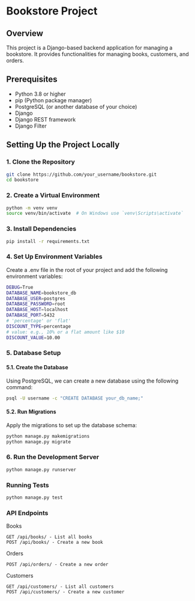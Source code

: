 # Bookstore Project

## Overview
This project is a Django-based backend application for managing a bookstore. It provides functionalities for managing books, customers, and orders.

## Prerequisites
- Python 3.8 or higher
- pip (Python package manager)
- PostgreSQL (or another database of your choice)
- Django
- Django REST framework
- Django Filter

## Setting Up the Project Locally

### 1. Clone the Repository
```bash
git clone https://github.com/your_username/bookstore.git
cd bookstore
```

### 2. Create a Virtual Environment
```bash
python -m venv venv
source venv/bin/activate  # On Windows use `venv\Scripts\activate`
```

### 3. Install Dependencies
```bash
pip install -r requirements.txt
```

### 4. Set Up Environment Variables
Create a .env file in the root of your project and add the following environment variables:
```bash
DEBUG=True
DATABASE_NAME=bookstore_db
DATABASE_USER=postgres
DATABASE_PASSWORD=root
DATABASE_HOST=localhost
DATABASE_PORT=5432
# 'percentage' or 'flat'
DISCOUNT_TYPE=percentage
# value: e.g., 10% or a flat amount like $10
DISCOUNT_VALUE=10.00
```

### 5. Database Setup

#### 5.1. Create the Database
Using PostgreSQL, we can create a new database using the following command:
```bash
psql -U username -c "CREATE DATABASE your_db_name;"
```
#### 5.2. Run Migrations
Apply the migrations to set up the database schema:
```bash
python manage.py makemigrations
python manage.py migrate
```

### 6. Run the Development Server
```bash
python manage.py runserver
```

### Running Tests
```bash
python manage.py test
```

### API Endpoints
Books

    GET /api/books/ - List all books
    POST /api/books/ - Create a new book

Orders

    POST /api/orders/ - Create a new order

Customers

    GET /api/customers/ - List all customers
    POST /api/customers/ - Create a new customer

